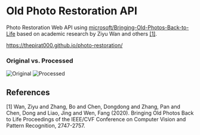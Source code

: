# Old Photo Restoration API
Photo Restoration Web API using [microsoft/Bringing-Old-Photos-Back-to-Life](https://github.com/microsoft/Bringing-Old-Photos-Back-to-Life) based on academic research by Ziyu Wan and others [[1]](#1).

https://thepirat000.github.io/photo-restoration/

### Original vs. Processed

![Original](https://i.imgur.com/fugWPnt.jpg "Original")
![Processed](https://i.imgur.com/2DlIGMB.jpg "Processed")

## References
<a id="1">[1]</a> 
Wan, Ziyu and Zhang, Bo and Chen, Dongdong and Zhang, Pan and Chen, Dong and Liao, Jing and Wen, Fang (2020). 
Bringing Old Photos Back to Life
Proceedings of the IEEE/CVF Conference on Computer Vision and Pattern Recognition, 2747-2757.

